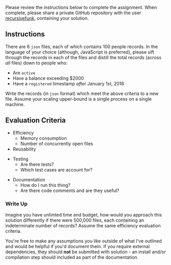 Please review the instructions below to complete the assignment. When complete, please share a private GitHub repository with the user [recursivefunk](https://github.com/recursivefunk), containing your solution.

## Instructions

There are 6 `json` files, each of which contains 100 people records. In the language of your choice (although, JavaScript is preferred), please sift through the records in each of the files and distill the total records (across _all_ files) down to people who:

- Are `active`
- Have a balance exceeding $2000
- Have a `registered` timestamp _after_ January 1st, 2016

Write the records (in `json` format) which meet the above criteria to a new file. Assume your scaling upper-bound is a single process on a single machine.

## Evaluation Criteria

<!-- files being read from disc successfully in an efficient way -->
- Efficiency
  - Memory consumption
  - Number of concurrently open files
- Reusability
<!-- got test rig up and checking my work
     shipping with 100% coverage treating this like commercial code. -->
- Testing
  - Are there tests?
  - Which test cases are account for?
<!-- hooked up git pages for documentation -->
- Documentation
  - How do I run this thing?
  - Are there code comments and are they useful?

### Write Up

Imagine you have unlimted time and budget, how would you approach this solution differently if there were 500,000 files, each containing an indeterminate number of records? Assume the same efficiency evaluation criteria.

You're free to make any assumptions you like outside of what I've outlined and would be helpful if you'd document them. If you require external dependencies, they should **not** be submitted with solution - an install and/or compilation step should included as part of the documentation.

